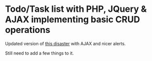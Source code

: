 # Todo/Task list with PHP, JQuery & AJAX implementing basic CRUD operations

Updated version of <a href="http://vankolivehosting-com.stackstaging.com/todo/">this disaster</a> with AJAX and nicer alerts.

Still need to add a few things to it.
